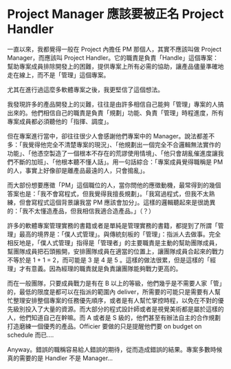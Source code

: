 # Project Manager 應該要被正名 Project Handler

一直以來，我都覺得一般在 Project 內擔任 PM 那個人，其實不應該叫做 Project Manager，而應該叫 Project Handler。它的職責是負責「Handle」這個專案：幫助專案成員排除開發上的困難，提供專案上所有必需的協助，讓產品儘量準確地走在線上，而不是「管理」這個專案。

尤其在進行過這麼多軟體專案之後，我更堅信了這個想法。

我發現許多的產品開發上的災難，往往是由許多相信自己能夠「管理」專案的人搞出來的。他們相信自己的職責是負責「規劃」功能、負責「管理」時程進度，所有專案成員都必須聽他的「指揮、調度」。

但在專案進行當中，卻往往很少人會感謝他們專案中的 Manager。說法都差不多：「我覺得他完全不清楚專案的現況」、「他規劃出一個完全不合邏輯無法實作的功能」、「他憑空製造了一個根本不存在的荒謬使用情境」、「他只會胡亂催進度讓我們不斷的加班」、「他根本聽不懂人話」。用一句話綜合：「專案成員覺得職稱是 PM 的人，事實上好像卻是離產品最遠的人，只會搗亂」。

而大部份想要應徵「PM」這個職位的人，當你問他的應徵動機，最常得到的幾個答案也是：「我不會寫程式，但我覺得我擅長規劃」。「我寫過程式，但我不太熟練，但會寫程式這個背景讓我當 PM 應該會加分」。這樣的邏輯聽起來是很詭異的：「我不太懂造產品，但我相信我適合造產品。」（？）

許多的軟體專案管理實務的書籍或者是單純是管理實務的書籍，都提到了所謂「管理」最高的境界是：「僕人式管理」。與傳統刻板的「管理」：指派人去做事。完全相反地是，「僕人式管理」指得是「管理者」的主要職責是主動的幫助團隊成員，幫團隊成員把石頭搬開，安排團隊成員在適當的位置上，讓團隊成員合起來的戰力不等於是 1 + 1 = 2，而可能是 3 是 4 是 5 。這樣的做法很累，但是這樣的「經理」才有意義。因為經理的職責就是負責讓團隊能夠戰力更高的。

而在一般團隊，只要成員戰力是有在 B 以上的等級，他們幾乎是不需要人家「管」的，最低的限度是都可以在指派的範圍內 deliver，所需要的可能只是需要有人幫忙整理安排整個專案的任務優先順序，或者是有人幫忙掌控時程，以免在不對的優先級別投入了大量的資源。而大部分的程式設計師或者是視覺美術都是屬於這樣的人，他們知道自己在幹嘛。而 A 或者是 S 級的，他們甚至有辦法自主的合作規劃打造磨練一個優秀的產品。Officier 要做的只是提醒他們要 on budget on schedule 而已....

Anyway。錯誤的職稱容易給人錯誤的期待，從而造成錯誤的結果。專案多數時候真的需要的是 Handler 不是 Manager...
